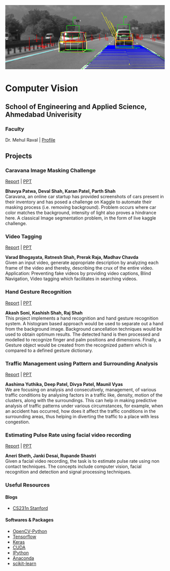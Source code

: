 ![ConceptMap](./images/cv_concept.jpg)
# Computer Vision
## School of Engineering and Applied Science, Ahmedabad Univerisity

### Faculty
Dr. Mehul Raval | [Profile](https://ahduni.edu.in/seas/people/faculty/mehul-s-raval)

## Projects

### Caravana Image Masking Challenge
[Report](./CIMC/CV_Report_CIMC.pdf) | [PPT](./CIMC/CV_PPT_CIMC.pptx)

**Bhavya Patwa, Deval Shah, Karan Patel, Parth Shah**<br>
Caravana, an online car startup has provided screenshots of cars present in their inventory and has posed a challenge on Kaggle to automate their masking process (i.e. removing background). Problem occurs where car color matches the background, intensity of light also proves a hindrance here. A classical Image segmentation problem, in the form of live kaggle challenge.

### Video Tagging
[Report](./DBProgrammers/CV_Report_DBProgrammers.pdf) | [PPT](./DBProgrammers/CV_PPT_DBProgrammers.pdf)

**Varad Bhogayata, Ratnesh Shah, Prerak Raja, Madhav Chavda**<br>
Given an input video, generate appropriate description by analyzing each frame of the video and thereby, describing the crux of the entire video. Application: Preventing fake videos by providing video captions,  Blind Navigation,  Video tagging which facilitates in searching videos.

### Hand Gesture Recognition
[Report](./TheWildCards/CV_Report_TheWildCards.pdf) | [PPT](./TheWildCards/CV_PPT_TheWildCards.pptx)

**Akash Soni, Kashish Shah, Raj Shah**<br>
This project implements a hand recognition and hand gesture recognition system. A histogram based approach would be used to separate out a hand from the background image. Background cancellation techniques would be used to obtain optimum results. The detected hand is then processed and modelled to recognize finger and palm positions and dimensions. Finally, a Gesture object would be created from the recognized pattern which is compared to a defined gesture dictionary.

### Traffic Management using Pattern and Surrounding Analysis
[Report](./Videre/CV_Report_Videre.pdf) | [PPT](./Videre/CV_PPT_Videre.pptx)

**Aashima Yuthika, Deep Patel, Divya Patel, Maunil Vyas**<br>
We are focusing on analysis and consecutively, management, of various traffic conditions by analysing factors in a traffic like, density, motion of the clusters, along with the surroundings. This can help in making predictive analysis of traffic patterns under various circumstances, for example, when an accident has occurred, how does it affect the traffic conditions in the surrounding areas, thus helping in diverting the traffic to a place with less congestion.

### Estimating Pulse Rate using facial video recording
[Report](./JAR/CV_Report_JAR.pdf) | [PPT](./JAR/CV_PPT_JAR.pptx)

**Aneri Sheth, Janki Desai, Rupande Shastri**<br>
Given a facial video recording, the task is to estimate pulse rate using non contact techniques. The concepts include computer vision, facial recognition and detection and signal processing techniques.

### Useful Resources

#### Blogs

- [CS231n Stanford](http://cs231n.stanford.edu/)

#### Softwares & Packages
- [OpenCV-Python](https://docs.opencv.org/3.0-beta/doc/py_tutorials/py_tutorials.html)
- [Tensorflow](https://www.tensorflow.org)
- [Keras](https://keras.io/)
- [CUDA](http://www.nvidia.com/object/cuda_home_new.html)
- [IPython](https://ipython.org/ipython-doc/3/interactive/tutorial.html)
- [Anaconda](https://www.continuum.io/downloads)
- [scikit-learn](http://scikit-learn.org/stable/)